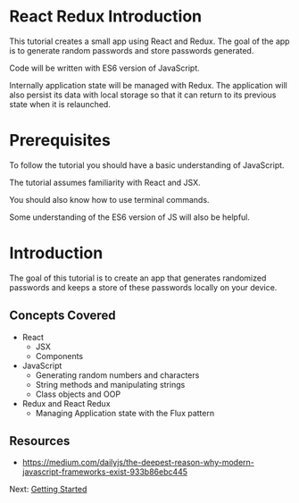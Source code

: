 # React Redux Introduction

This tutorial creates a small app using React and Redux. The goal of the app 
is to generate random passwords and store passwords generated. 

Code will be written with ES6 version of JavaScript. 

Internally application state will be managed with Redux. The application will also persist its data with local storage so that it can return to its previous state when it is relaunched. 

# Prerequisites 

To follow the tutorial you should have a basic understanding of JavaScript. 

The tutorial assumes familiarity with React and JSX. 

You should also know how to use terminal commands.

Some understanding of the ES6 version of JS will also be helpful. 

# Introduction 

The goal of this tutorial is to create an app that generates randomized passwords and keeps a store of these passwords locally on your device. 

## Concepts Covered

- React
  - JSX
  - Components
- JavaScript
  - Generating random numbers and characters
  - String methods and manipulating strings
  - Class objects and OOP
- Redux and React Redux
  - Managing Application state with the Flux pattern
 
 ## Resources
 
 - https://medium.com/dailyjs/the-deepest-reason-why-modern-javascript-frameworks-exist-933b86ebc445

Next: [Getting Started](../P01-Getting-Started/)

